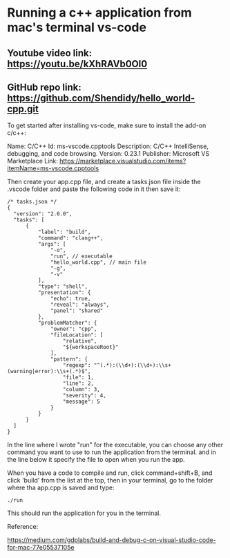 # Running a c++ application from mac's terminal vs-code

## Youtube video link: https://youtu.be/kXhRAVb0Ol0

## GitHub repo link: https://github.com/Shendidy/hello_world-cpp.git

To get started after installing vs-code, make sure to install the add-on c/c++:


Name: C/C++
Id: ms-vscode.cpptools
Description: C/C++ IntelliSense, debugging, and code browsing.
Version: 0.23.1
Publisher: Microsoft
VS Marketplace Link: https://marketplace.visualstudio.com/items?itemName=ms-vscode.cpptools


Then create your app.cpp file, and create a tasks.json file inside the .vscode folder and paste the following code in it then save it:

```
/* tasks.json */
{
  "version": "2.0.0",
  "tasks": [
      {
          "label": "build",
          "command": "clang++",
          "args": [
              "-o",
              "run", // executable
              "hello_world.cpp", // main file
              "-g",
              "-v"
          ],
          "type": "shell",
          "presentation": {
              "echo": true,
              "reveal": "always",
              "panel": "shared"
          },
          "problemMatcher": {
              "owner": "cpp",
              "fileLocation": [
                  "relative",
                  "${workspaceRoot}"
              ],
              "pattern": {
                  "regexp": "^(.*):(\\d+):(\\d+):\\s+(warning|error):\\s+(.*)$",
                  "file": 1,
                  "line": 2,
                  "column": 3,
                  "severity": 4,
                  "message": 5
              }
          }
      }
  ]
}
```

In the line where I wrote "run" for the executable, you can choose any other command you want to use to run the application from the terminal. and in the line below it specify the file to open when you run the app.

When you have a code to compile and run, click command+shift+B, and click 'build' from the list at the top, then in your terminal, go to the folder where tha app.cpp is saved and type:

```
./run
```
This should run the application for you in the terminal.

Reference:

https://medium.com/gdplabs/build-and-debug-c-on-visual-studio-code-for-mac-77e05537105e

